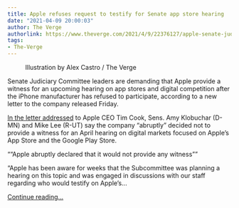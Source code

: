 ```yaml
---
title: Apple refuses request to testify for Senate app store hearing
date: "2021-04-09 20:00:03"
author: The Verge
authorlink: https://www.theverge.com/2021/4/9/22376127/apple-senate-judiciary-hearing-klobuchar-app-store-google-play-antitrust
tags:
- The-Verge
---
```

<figure>
      <img alt="" src="https://cdn.vox-cdn.com/thumbor/i4ilqchlztE6YxiGVW2_jo2uWy8=/0x0:2040x1360/1310x873/cdn.vox-cdn.com/uploads/chorus_image/image/69103463/acastro_190322_1777_apple_streaming_0002.0.jpg" />
        <figcaption>Illustration by Alex Castro / The Verge</figcaption>
    </figure>

  <p id="78tDaB">Senate Judiciary Committee leaders are demanding that Apple provide a witness for an upcoming hearing on app stores and digital competition after the iPhone manufacturer has refused to participate, according to a new letter to the company released Friday.</p>
<p id="imbRdT"><a href="https://www.klobuchar.senate.gov/public/_cache/files/6/e/6e3e8f7c-adf3-4f0a-ae4d-429ebdee5e7b/EBBA9ECB053293C7011FBA308652C607.2021.04.09-ltr-to-tcook-apple.pdf">In the letter addressed</a> to Apple CEO Tim Cook, Sens. Amy Klobuchar (D-MN) and Mike Lee (R-UT) say the company “abruptly” decided not to provide a witness for an April hearing on digital markets focused on Apple’s App Store and the Google Play Store.</p>
<div class="c-float-right"><aside id="RT3z2o"><q>“Apple abruptly declared that it would not provide any witness”</q></aside></div>
<p id="8h7rdt">“Apple has been aware for weeks that the Subcommittee was planning a hearing on this topic and was engaged in discussions with our staff regarding who would testify on Apple’s...</p>
  <p>
    <a href="https://www.theverge.com/2021/4/9/22376127/apple-senate-judiciary-hearing-klobuchar-app-store-google-play-antitrust">Continue reading&hellip;</a>
  </p>